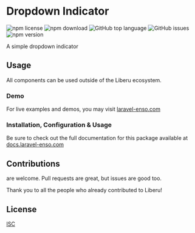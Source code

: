 # Dropdown Indicator

![npm license](https://img.shields.io/npm/l/@liberu-ui/dropdown.svg) 
![npm download](https://img.shields.io/npm/dm/@liberu-ui/dropdown.svg) 
![GitHub top language](https://img.shields.io/github/languages/top/liberu-ui/dropdown.svg) 
![GitHub issues](https://img.shields.io/github/issues/liberu-ui/dropdown.svg) 
![npm version](https://img.shields.io/npm/v/@liberu-ui/dropdown.svg) 

A simple dropdown indicator

## Usage
All components can be used outside of the Liberu ecosystem.

### Demo

For live examples and demos, you may visit [laravel-enso.com](https://www.laravel-enso.com)

### Installation, Configuration & Usage

Be sure to check out the full documentation for this package available at [docs.laravel-enso.com](https://docs.laravel-enso.com/frontend/dropdown-indicator.html)

## Contributions

are welcome. Pull requests are great, but issues are good too.

Thank you to all the people who already contributed to Liberu!

## License

[ISC](https://opensource.org/licenses/ISC)
